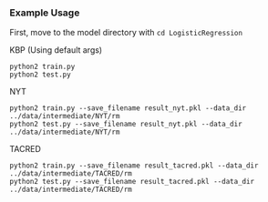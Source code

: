 ### Example Usage

First, move to the model directory with `cd LogisticRegression`

KBP (Using default args)
```
python2 train.py
python2 test.py
```

NYT
```
python2 train.py --save_filename result_nyt.pkl --data_dir ../data/intermediate/NYT/rm
python2 test.py --save_filename result_nyt.pkl --data_dir ../data/intermediate/NYT/rm
```

TACRED
```
python2 train.py --save_filename result_tacred.pkl --data_dir ../data/intermediate/TACRED/rm
python2 test.py --save_filename result_tacred.pkl --data_dir ../data/intermediate/TACRED/rm
```